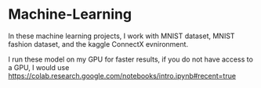 # Machine-Learning

In these machine learning projects, I work with MNIST dataset, MNIST fashion dataset, and the kaggle ConnectX evnironment.

I run these model on my GPU for faster results, if you do not have access to a GPU, I would use https://colab.research.google.com/notebooks/intro.ipynb#recent=true
